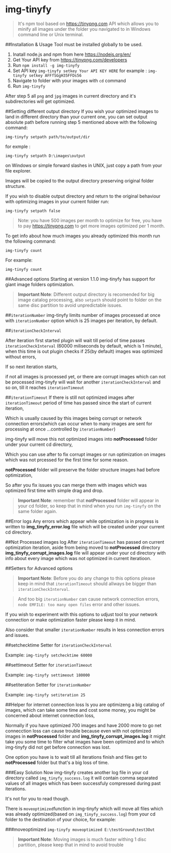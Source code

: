 # img-tinyfy
> It's npm tool based on https://tinypng.com API which allows you to minify all images under the folder you navigated to in Windows command line or Unix terminal.

##Installation & Usage
Tool must be installed globally to be used.

1. Inatall node.js and npm from here https://nodejs.org/en/
2. Get Your API key from https://tinypng.com/developers
3. Run ```npm install -g img-tinyfy```
4. Set API key ```img-tinyfy setkey Your API KEY HERE``` for example : ```img-tinyfy setkey AFFfSGgH35FFDs56```
4. Navigate to folder with your images with ```cd``` command
5. Run ```img-tinyfy```

After step 5 all ```png``` and ```jpg``` images in current directory and it's subdirectories will get optimized.

##Setting different output directory
If you wish your optimized images to land in different directory than your current one, you can set output absolute path before running step 5 mentioned above with the following command:

```img-tinyfy setpath path/to/output/dir```

for exmple :

```img-tinyfy setpath D:\images\output```

on Windows or simple forward slashes in UNIX, just copy a path from your file explorer.

Images will be copied to the output directory preserving original folder structure.

If you wish to disable output directory and return to the original behaviour with optimizing images in your current folder run:

``````img-tinyfy setpath false``````


>Note: you have 500 images per month to optimize for free, you have to pay https://tinypng.com to get more images optimized per 1 month.

To get info about how much images you already optimized this month run the following command:

```img-tinyfy count```

For example:

```img-tinyfy count```

##Advanced options
Starting at version 1.1.0 img-tinyfy has support for giant image folders optimization.

>**Important Note**: Different output directory is recomended for big image catalog processing, also ```setpath``` should point to folder on the same disc partition to avoid unpredictable issues.

##```iterationNumber```
img-tinyfy limits number of images processed at once with ```iterationNumber``` option which is 25 images per iteration, by default.

##```iterationCheckInterval```

After iteration first started plugin will wait till period of time passes ```iterationCheckInterval``` (60000 miliseconds by default, which is 1 minute), when this time is out plugin checks if 25(by default) images was optimized without errors,

If so next iteration starts,

if not all images is processed yet, or there are corrupt images which can not be processed img-tinyfy will wait for another ```iterationCheckInterval``` and so on, till it reaches ```iterationTimeout```

##```iterationTimeout```
If there is still not optimized images after ```iterationTimeout``` period of time has passed since the start of current iteration, 

Which is usually caused by this images being corrupt or network connection errors(which can occur when to many images are sent for processing at once ...controlled by ```iterationNumber```)

img-tinyfy will move this not optimized images into **notProcessed** folder under your current cd directory,

Which you can use after to fix corrupt images or run optimization on images which was not prcessed for the first time for some reason.

**notProcessed** folder will preserve the folder structure images had before optimization,

So after you fix issues you can merge them with images which was optimized first time with simple drag and drop.

>**Important Note**: remember that **notProcessed** folder will appear in your cd folder, so keep that in mind when you run ```img-tinyfy``` on the same folder again.

##Error logs
Any errors which appear while optimization is in progress is written to **img_tinyfy_error.log** file which will be created under your current cd directory.

##Not Processed images log
After ```iterationTimeout``` has passed on current optimization iteration, aside from being moved to **notProcessed** directory **img_tinyfy_corrupt_images.log** file will appear under your cd directory with info about every image which was not optimized in current iteratioon.

##Setters for Advanced options
>**Important Note**: Before you do any change to this options please keep in mind that ```iterationTimeout``` should allways be bigger than ```iterationCheckInterval```.

>And too big ```iterationNumber``` can cause network connection errors, ```node EMFILE: too many open files``` error and other issues.

If you wish to experiment with this options to udjust tool to your network connection or make optimization faster please keep it in mind.

Also consider that smaller ```iterationNumber``` results in less connection errors and issues.

##setchecktime
Setter for ```iterationCheckInterval``` 

Example:
```img-tinyfy setchecktime 60000```

##settimeout
Setter for ```iterationTimeout```

Example:
```img-tinyfy settimeout 180000```

##setiteration
Setter for ```iterationNumber```

Example:
```img-tinyfy setiteration 25```

##Helper for internet connection loss
Is you are optimizeng a big catalog of images, which can take some time and cost some money, you might be concerned about internet connection loss,

Normally if you have optimized 700 images and have 2000 more to go net connecction loss can cause trouble because even with not optimized images in **notProcessed** folder and **img_tinyfy_corrupt_images.log** it might take you some time to filter what images have been optimized and to which img-tinyfy did not get before connection was lost. 

One option you have is to wait till all iterations finish and files get to **notProcessed** folder but that's a big loss of time.

###Easy Solution
Now img-tinyfy creates another log file in your cd directory called ```img_tinyfy_success.log``` it will contain comma separated values of all images which has been successfuly compressed during past iterations.

It's not for you to read though.

There is ```moveoptimized```function in img-tinyfy which will move all files which was already optimized(based on ```img_tinyfy_success.log```) from your cd folder to the destination of your choice, for example:

###moveoptimized
```img-tinyfy moveoptimized E:\testGround\test3Out```

>**Important Note**: Moving images is much faster withing 1 disc partition, please keep that in mind to avoid trouble